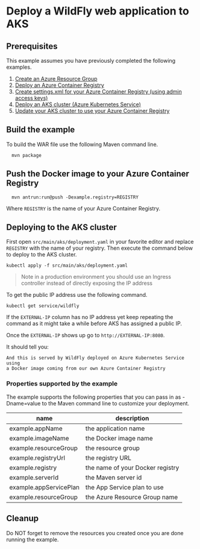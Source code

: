 
# Deploy a WildFly web application to AKS

## Prerequisites

This example assumes you have previously completed the following examples.

1. [Create an Azure Resource Group](../resourcegroup-create/README.md)
1. [Deploy an Azure Container Registry](../acr-create/README.md)
1. [Create settings.xml for your Azure Container Registry (using admin access keys)](../acr-create-access-keys-settings-xml/README.md)
1. [Deploy an AKS cluster (Azure Kubernetes Service)](../aks-create/README.md)
1. [Update your AKS cluster to use your Azure Container Registry](../aks-use-your-acr/README.md)

## Build the example

To build the WAR file use the following Maven command line.

````shell
  mvn package
````

## Push the Docker image to your Azure Container Registry

````shell
  mvn antrun:run@push -Dexample.registry=REGISTRY
````

Where ```REGISTRY``` is the name of your Azure Container Registry.

## Deploying to the AKS cluster

First open `src/main/aks/deployment.yaml` in your favorite editor and replace
`REGISTRY` with the name of your registry. Then execute the command below to
deploy to the AKS cluster.

```shell
kubectl apply -f src/main/aks/deployment.yaml
```

> Note in a production environment you should use an Ingress controller instead
> of directly exposing the IP address

To get the public IP address use the following command.

```
kubectl get service/wildfly
```

If the `EXTERNAL-IP` column has no IP address yet keep repeating the command as it
might take a while before AKS has assigned a public IP.

Once the `EXTERNAL-IP` shows up go to `http://EXTERNAL-IP:8080`.

It should tell you:

```shell
And this is served by WildFly deployed on Azure Kubernetes Service using
a Docker image coming from our own Azure Container Registry
```

### Properties supported by the example

The example supports the following properties that you can pass in as -Dname=value
to the Maven command line to customize your deployment.

| name                   | description                      |
|------------------------|----------------------------------|
| example.appName        | the application name             |
| example.imageName      | the Docker image name            |
| example.resourceGroup  | the resource group               |
| example.registryUrl    | the registry URL                 |
| example.registry       | the name of your Docker registry |
| example.serverId       | the Maven server id              |
| example.appServicePlan | the App Service plan to use      |
| example.resourceGroup  | the Azure Resource Group name    |

## Cleanup

Do NOT forget to remove the resources you created once you are done running the
example.
